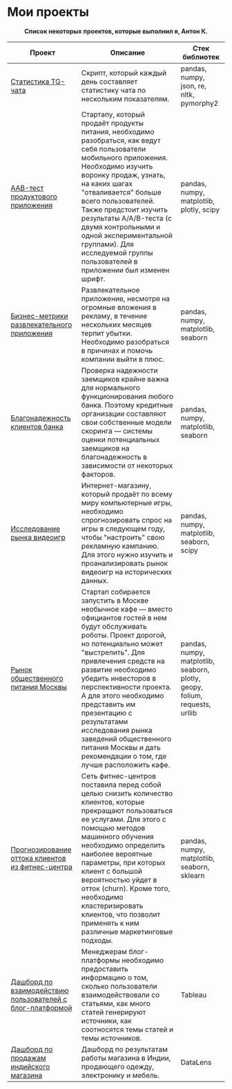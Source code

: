 # Мои проекты

<p><div align="center"><b>Список некоторых проектов, которые выполнил я, Антон К.</b></div></p>

Проект  | Описание | Стек библиотек |
------------- | ------------- | ------------- |
[Статистика TG-чата](https://github.com/TinyTon123/TTonProjectsRep/tree/main/%D0%A1%D1%82%D0%B0%D1%82%D0%B8%D1%81%D1%82%D0%B8%D0%BA%D0%B0%20%D1%87%D0%B0%D1%82%D0%B0%20%D0%B2%20Telegram) | Скрипт, который каждый день составляет статистику чата по нескольким показателям. | pandas, numpy, json, re, nltk, pymorphy2
[AAB-тест продуктового приложения](https://github.com/TinyTon123/TTonProjectsRep/tree/main/AAB-%D1%82%D0%B5%D1%81%D1%82%20%D0%BF%D1%80%D0%BE%D0%B4%D1%83%D0%BA%D1%82%D0%BE%D0%B2%D0%BE%D0%B3%D0%BE%20%D0%BF%D1%80%D0%B8%D0%BB%D0%BE%D0%B6%D0%B5%D0%BD%D0%B8%D1%8F)  | Стартапу, который продаёт продукты питания, необходимо разобраться, как ведут себя пользователи мобильного приложения. Необходимо изучить воронку продаж, узнать, на каких шагах "отваливается" больше всего пользователей. Также предстоит изучить результаты A/A/B-теста (с двумя контрольными и одной экспериментальной группами). Для исследуемой группы пользователей в приложении был изменен шрифт. | pandas, numpy, matplotlib, plotly, scipy
[Бизнес-метрики развлекательного приложения](https://github.com/TinyTon123/TTonProjectsRep/tree/main/%D0%91%D0%B8%D0%B7%D0%BD%D0%B5%D1%81-%D0%BC%D0%B5%D1%82%D1%80%D0%B8%D0%BA%D0%B8%20%D1%80%D0%B0%D0%B7%D0%B2%D0%BB%D0%B5%D0%BA%D0%B0%D1%82%D0%B5%D0%BB%D1%8C%D0%BD%D0%BE%D0%B3%D0%BE%20%D0%BF%D1%80%D0%B8%D0%BB%D0%BE%D0%B6%D0%B5%D0%BD%D0%B8%D1%8F) | Развлекательное приложение, несмотря на огромные вложения в рекламу, в течение нескольких месяцев терпит убытки. Необходимо разобраться в причинах и помочь компании выйти в плюс. | pandas, numpy, matplotlib, seaborn
[Благонадежность клиентов банка](https://github.com/TinyTon123/TTonProjectsRep/tree/main/%D0%91%D0%BB%D0%B0%D0%B3%D0%BE%D0%BD%D0%B0%D0%B4%D0%B5%D0%B6%D0%BD%D0%BE%D1%81%D1%82%D1%8C%20%D0%BA%D0%BB%D0%B8%D0%B5%D0%BD%D1%82%D0%BE%D0%B2%20%D0%B1%D0%B0%D0%BD%D0%BA%D0%B0) | Проверка надежности заемщиков крайне важна для нормального функционирования любого банка. Поэтому кредитные организации составляют свои собственные модели скоринга — системы оценки потенциальных заемщиков на благонадежность в зависимости от некоторых факторов. | pandas, numpy, matplotlib, seaborn
[Исследование рынка видеоигр](https://github.com/TinyTon123/TTonProjectsRep/tree/main/%D0%98%D1%81%D1%81%D0%BB%D0%B5%D0%B4%D0%BE%D0%B2%D0%B0%D0%BD%D0%B8%D0%B5%20%D1%80%D1%8B%D0%BD%D0%BA%D0%B0%20%D0%B2%D0%B8%D0%B4%D0%B5%D0%BE%D0%B8%D0%B3%D1%80) | Интернет-магазину, который продаёт по всему миру компьютерные игры, необходимо спрогнозировать спрос на игры в следующем году, чтобы "настроить" свою рекламную кампанию. Для этого нужно изучить и проанализировать рынок видеоигр на исторических данных. | pandas, numpy, matplotlib, seaborn, scipy
[Рынок общественного питания Москвы](https://github.com/TinyTon123/TTonProjectsRep/tree/main/%D0%A0%D1%8B%D0%BD%D0%BE%D0%BA%20%D0%BE%D0%B1%D1%89%D0%B5%D1%81%D1%82%D0%B2%D0%B5%D0%BD%D0%BD%D0%BE%D0%B3%D0%BE%20%D0%BF%D0%B8%D1%82%D0%B0%D0%BD%D0%B8%D1%8F%20%D0%9C%D0%BE%D1%81%D0%BA%D0%B2%D1%8B) | Стартап собирается запустить в Москве необычное кафе — вместо официантов гостей в нем будут обслуживать роботы. Проект дорогой, но потенциально может "выстрелить". Для привлечения средств на развитие необходимо убедить инвесторов в перспективности проекта. А для этого необходимо представить им презентацию с результатами исследования рынка заведений общественного питания Москвы и дать рекомендации о том, где лучше расположить кафе. | pandas, numpy, matplotlib, seaborn, plotly, geopy, folium, requests, urllib
[Прогнозирование оттока клиентов из фитнес-центра](https://github.com/TinyTon123/TTonProjectsRep/tree/main/%D0%9E%D1%82%D1%82%D0%BE%D0%BA%20%D0%BA%D0%BB%D0%B8%D0%B5%D0%BD%D1%82%D0%BE%D0%B2%20%D1%84%D0%B8%D1%82%D0%BD%D0%B5%D1%81-%D1%86%D0%B5%D0%BD%D1%82%D1%80%D0%B0) | Сеть фитнес-центров поставила перед собой целью снизить количество клиентов, которые прекращают пользоваться ее услугами. Для этого с помощью методов машинного обучения необходимо определить наиболее вероятные параметры, при которых клиент с большой вероятностью уйдет в отток (churn). Кроме того, необходимо кластеризировать клиентов, что позволит применять к ним различные маркетинговые подходы. | pandas, numpy, matplotlib, seaborn, sklearn
[Дашборд по взаимодействию пользователей с блог-платформой](https://github.com/TinyTon123/TTonProjectsRep/tree/main/Tableau) | Менеджерам блог-платформы необходимо предоставить информацию о том, сколько пользователи взаимодействовали со статьями, как много статей генерируют источники, как соотносятся темы статей и темы источников. | Tableau
[Дашборд по продажам индийского магазина](https://github.com/TinyTon123/TTonProjectsRep/tree/main/DataLens) | Дашборд по результатам работы магазина в Индии, продающего одежду, электронику и мебель. | DataLens
